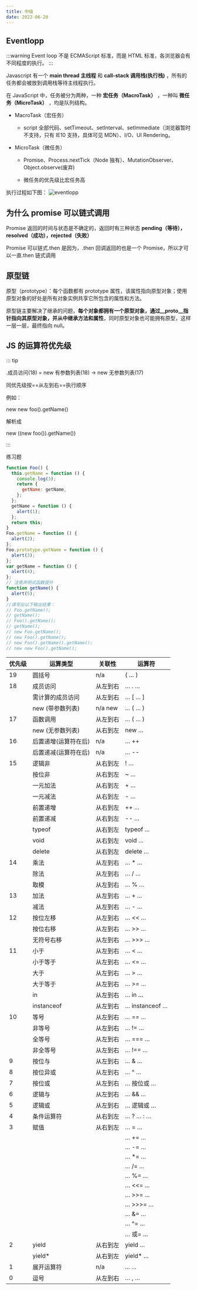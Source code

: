 ```yaml
---
title: 中级
date: 2022-06-20
---
```


## Eventlopp

:::warning
Event loop 不是 ECMAScript 标准，而是 HTML 标准，各浏览器会有不同程度的执行。
:::

Javascript 有一个 **main thread 主线程** 和 **call-stack 调用栈(执行栈)** ，所有的任务都会被放到调用栈等待主线程执行。

在 JavaScript 中，任务被分为两种，一种 **宏任务（MacroTask）** ，一种叫 **微任务（MicroTask）** ，均是队列结构。

- MacroTask（宏任务）

  - script 全部代码、setTimeout、setInterval、setImmediate（浏览器暂时不支持，只有 IE10 支持，具体可见 MDN）、I/O、UI Rendering。

- MicroTask（微任务）

  - Promise、Process.nextTick（Node 独有）、MutationObserver、Object.observe(废弃)

  - 微任务的优先级比宏任务高

执行过程如下图：
![eventlopp](https://cdn.jsdelivr.net/gh/BZT2017/oss-img/eventloop.gif)

## 为什么 promise 可以链式调用

Promise 返回的时间与状态是不确定的，返回时有三种状态 **pending（等待），resolved（成功），rejected（失败）**

Promise 可以链式.then 是因为，.then 回调返回的也是一个 Promise，所以才可以一直.then 链式调用

## 原型链

原型（prototype）：每个函数都有 prototype 属性，该属性指向原型对象；使用原型对象的好处是所有对象实例共享它所包含的属性和方法。

原型链主要解决了继承的问题，**每个对象都拥有一个原型对象，通过\_\_proto\_\_指针指向其原型对象，并从中继承方法和属性**，同时原型对象也可能拥有原型，这样一层一层，最终指向 null。

## JS 的运算符优先级

::: tip

.成员访问(18) = new 有参数列表(18) -> new 无参数列表(17)

同优先级按==从左到右==执行顺序

例如：

new new foo().getName()

解析成

new ((new foo()).getName())

:::

练习题

```javascript
function Foo() {
  this.getName = function () {
    console.log(3);
    return {
      getName: getName,
    };
  };
  getName = function () {
    alert(1);
  };
  return this;
}
Foo.getName = function () {
  alert(2);
};
Foo.prototype.getName = function () {
  alert(3);
};
var getName = function () {
  alert(4);
};
// 注意声明式函数提升
function getName() {
  alert(5);
}
//请写出以下输出结果：
// Foo.getName();
// getName();
// Foo().getName();
// getName();
// new Foo.getName();
// new Foo().getName();
// new Foo().getName().getName();
// new new Foo().getName();
```

<table role="table">
<thead>
<tr>
<th>优先级</th>
<th>运算类型</th>
<th>关联性</th>
<th>运算符</th>
</tr>
</thead>
<tbody>
<tr>
<td>19</td>
<td>圆括号</td>
<td>n/a</td>
<td>( … )</td>
</tr>
<tr>
<td>18</td>
<td>成员访问</td>
<td>从左到右</td>
<td>… . …</td>
</tr>
<tr>
<td></td>
<td>需计算的成员访问</td>
<td>从左到右</td>
<td>… [ … ]</td>
</tr>
<tr>
<td></td>
<td>new (带参数列表)</td>
<td>n/a	new</td>
<td>… ( … )</td>
</tr>
<tr>
<td>17</td>
<td>函数调用</td>
<td>从左到右</td>
<td>… ( … )</td>
</tr>
<tr>
<td></td>
<td>new (无参数列表)</td>
<td>从右到左</td>
<td>new …</td>
</tr>
<tr>
<td>16</td>
<td>后置递增(运算符在后)</td>
<td>n/a</td>
<td>… ++</td>
</tr>
<tr>
<td></td>
<td>后置递减(运算符在后)</td>
<td>n/a</td>
<td>… --</td>
</tr>
<tr>
<td>15</td>
<td>逻辑非</td>
<td>从右到左</td>
<td>! …</td>
</tr>
<tr>
<td></td>
<td>按位非</td>
<td>从右到左</td>
<td>~ …</td>
</tr>
<tr>
<td></td>
<td>一元加法</td>
<td>从右到左</td>
<td>+ …</td>
</tr>
<tr>
<td></td>
<td>一元减法</td>
<td>从右到左</td>
<td>- …</td>
</tr>
<tr>
<td></td>
<td>前置递增</td>
<td>从右到左</td>
<td>++ …</td>
</tr>
<tr>
<td></td>
<td>前置递减</td>
<td>从右到左</td>
<td>-- …</td>
</tr>
<tr>
<td></td>
<td>typeof</td>
<td>从右到左</td>
<td>typeof …</td>
</tr>
<tr>
<td></td>
<td>void</td>
<td>从右到左</td>
<td>void …</td>
</tr>
<tr>
<td></td>
<td>delete</td>
<td>从右到左</td>
<td>delete …</td>
</tr>
<tr>
<td>14</td>
<td>乘法</td>
<td>从左到右</td>
<td>… * …</td>
</tr>
<tr>
<td></td>
<td>除法</td>
<td>从左到右</td>
<td>… / …</td>
</tr>
<tr>
<td></td>
<td>取模</td>
<td>从左到右</td>
<td>… % …</td>
</tr>
<tr>
<td>13</td>
<td>加法</td>
<td>从左到右</td>
<td>… + …</td>
</tr>
<tr>
<td></td>
<td>减法</td>
<td>从左到右</td>
<td>… - …</td>
</tr>
<tr>
<td>12</td>
<td>按位左移</td>
<td>从左到右</td>
<td>… &lt;&lt; …</td>
</tr>
<tr>
<td></td>
<td>按位右移</td>
<td>从左到右</td>
<td>… &gt;&gt; …</td>
</tr>
<tr>
<td></td>
<td>无符号右移</td>
<td>从左到右</td>
<td>… &gt;&gt;&gt; …</td>
</tr>
<tr>
<td>11</td>
<td>小于</td>
<td>从左到右</td>
<td>… &lt; …</td>
</tr>
<tr>
<td></td>
<td>小于等于</td>
<td>从左到右</td>
<td>… &lt;= …</td>
</tr>
<tr>
<td></td>
<td>大于</td>
<td>从左到右</td>
<td>… &gt; …</td>
</tr>
<tr>
<td></td>
<td>大于等于</td>
<td>从左到右</td>
<td>… &gt;= …</td>
</tr>
<tr>
<td></td>
<td>in</td>
<td>从左到右</td>
<td>… in …</td>
</tr>
<tr>
<td></td>
<td>instanceof</td>
<td>从左到右</td>
<td>… instanceof …</td>
</tr>
<tr>
<td>10</td>
<td>等号</td>
<td>从左到右</td>
<td>… == …</td>
</tr>
<tr>
<td></td>
<td>非等号</td>
<td>从左到右</td>
<td>… != …</td>
</tr>
<tr>
<td></td>
<td>全等号</td>
<td>从左到右</td>
<td>… === …</td>
</tr>
<tr>
<td></td>
<td>非全等号</td>
<td>从左到右</td>
<td>… !== …</td>
</tr>
<tr>
<td>9</td>
<td>按位与</td>
<td>从左到右</td>
<td>… &amp; …</td>
</tr>
<tr>
<td>8</td>
<td>按位异或</td>
<td>从左到右</td>
<td>… ^ …</td>
</tr>
<tr>
<td>7</td>
<td>按位或</td>
<td>从左到右</td>
<td>… 按位或 …</td>
</tr>
<tr>
<td>6</td>
<td>逻辑与</td>
<td>从左到右</td>
<td>… &amp;&amp; …</td>
</tr>
<tr>
<td>5</td>
<td>逻辑或</td>
<td>从左到右</td>
<td>… 逻辑或 …</td>
</tr>
<tr>
<td>4</td>
<td>条件运算符</td>
<td>从右到左</td>
<td>… ? … : …</td>
</tr>
<tr>
<td>3</td>
<td>赋值</td>
<td>从右到左</td>
<td>… = …</td>
</tr>
<tr>
<td></td>
<td></td>
<td></td>
<td>… += …</td>
</tr>
<tr>
<td></td>
<td></td>
<td></td>
<td>… -= …</td>
</tr>
<tr>
<td></td>
<td></td>
<td></td>
<td>… *= …</td>
</tr>
<tr>
<td></td>
<td></td>
<td></td>
<td>… /= …</td>
</tr>
<tr>
<td></td>
<td></td>
<td></td>
<td>… %= …</td>
</tr>
<tr>
<td></td>
<td></td>
<td></td>
<td>… &lt;&lt;= …</td>
</tr>
<tr>
<td></td>
<td></td>
<td></td>
<td>… &gt;&gt;= …</td>
</tr>
<tr>
<td></td>
<td></td>
<td></td>
<td>… &gt;&gt;&gt;= …</td>
</tr>
<tr>
<td></td>
<td></td>
<td></td>
<td>… &amp;= …</td>
</tr>
<tr>
<td></td>
<td></td>
<td></td>
<td>… ^= …</td>
</tr>
<tr>
<td></td>
<td></td>
<td></td>
<td>… 或= …</td>
</tr>
<tr>
<td>2</td>
<td>yield</td>
<td>从右到左</td>
<td>yield …</td>
</tr>
<tr>
<td></td>
<td>yield*</td>
<td>从右到左</td>
<td>yield* …</td>
</tr>
<tr>
<td>1</td>
<td>展开运算符</td>
<td>n/a</td>
<td>... …</td>
</tr>
<tr>
<td>0</td>
<td>逗号</td>
<td>从左到右</td>
<td>… , …</td>
</tr>
</tbody>
</table>
